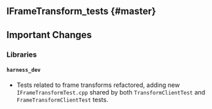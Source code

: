IFrameTransform_tests {#master}
-----------

Important Changes
-----------------

### Libraries

#### `harness_dev`
* Tests related to frame transforms refactored, adding new `IFrameTransformTest.cpp` shared by both `TransformClientTest` and `FrameTransformClientTest` tests.

